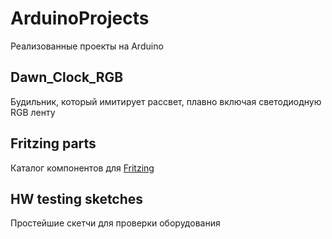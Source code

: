 # ArduinoProjects
Реализованные проекты на Arduino

## Dawn_Clock_RGB

Будильник, который имитирует рассвет, плавно включая светодиодную RGB ленту

## Fritzing parts

Каталог компонентов для [Fritzing](https://github.com/fritzing/fritzing-app)

## HW testing sketches

Простейшие скетчи для проверки оборудования

